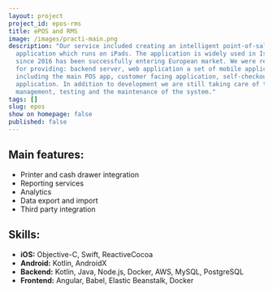 ```yaml
---
layout: project
project_id: epos-rms
title: ePOS and RMS
image: /images/practi-main.png
description: "Our service included creating an intelligent point-of-sale
  application which runs on iPads. The application is widely used in Israel and
  since 2016 has been successfully entering European market. We were responsible
  for providing: backend server, web application a set of mobile applications
  including the main POS app, customer facing application, self-checkout
  application. In addition to development we are still taking care of the
  management, testing and the maintenance of the system."
tags: []
slug: epos
show on homepage: false
published: false
---
```


## Main features:

- Printer and cash drawer integration
- Reporting services
- Analytics
- Data export and import
- Third party integration

## Skills:

- **iOS:** Objective-C, Swift, ReactiveCocoa
- **Android:** Kotlin, AndroidX
- **Backend:** Kotlin, Java, Node.js, Docker, AWS, MySQL, PostgreSQL
- **Frontend:** Angular, Babel, Elastic Beanstalk, Docker
